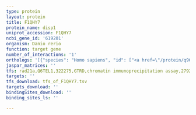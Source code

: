 ```yaml
---
type: protein
layout: protein
title: F1QHY7
protein_name: disp1
uniprot_accession: F1QHY7
ncbi_gene_id: '619201'
organism: Danio rerio
function: target gene
number_of_interactions: '1'
orthologs: '[{"species": "Homo sapiens", "id": ["<a href=\"/protein/q96f81\">Q96F81</a>"]}, {"species": "Mus musculus", "id": ["<a href=\"/protein/q3tdn0\">Q3TDN0</a>"]}, {"species": "Rattus norvegicus", "id": ["<a href=\"/protein/d3zwu2\">D3ZWU2</a>"]}, {"species": "Drosophila melanogaster", "id": ["<a href=\"/protein/q9vnj5\">Q9VNJ5</a>"]}]'
jaspar_matrices: ''
tfs: rad21a,Q6TEL1,322275,GTRD,chromatin immunoprecipitation assay,27924024%5Buid%5D,No
targets: ''
tfs_download: tfs_of_F1QHY7.tsv
targets_download: ''
bindingSites_download: ''
binding_sites_ls: ''

---
```

